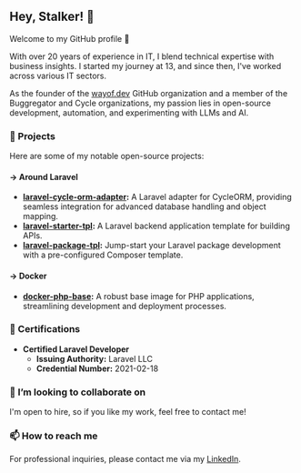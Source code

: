 ## Hey, Stalker! 👀

Welcome to my GitHub profile 👋

With over 20 years of experience in IT, I blend technical expertise with business insights.
I started my journey at 13, and since then, I've worked across various IT sectors.

As the founder of the [wayof.dev](https://github.com/wayofdev) GitHub organization and a member of the Buggregator and Cycle organizations, my passion lies in open-source development, automation, and experimenting with LLMs and AI.

### 🚀 Projects

Here are some of my notable open-source projects:

#### → Around Laravel

- **[laravel-cycle-orm-adapter](https://github.com/wayofdev/laravel-cycle-orm-adapter):** A Laravel adapter for CycleORM, providing seamless integration for advanced database handling and object mapping.
- **[laravel-starter-tpl](https://github.com/wayofdev/laravel-starter-tpl):** A Laravel backend application template for building APIs.
- **[laravel-package-tpl](https://github.com/wayofdev/laravel-package-tpl):** Jump-start your Laravel package development with a pre-configured Composer template.

#### → Docker

- **[docker-php-base](https://github.com/wayofdev/docker-php-base):** A robust base image for PHP applications, streamlining development and deployment processes.

### 📄 Certifications

- **Certified Laravel Developer**
  - **Issuing Authority:** Laravel LLC
  - **Credential Number:** 2021-02-18

### 👯 I’m looking to collaborate on

I'm open to hire, so if you like my work, feel free to contact me!

### 📫 How to reach me

For professional inquiries, please contact me via my [LinkedIn](https://www.linkedin.com/in/wayofdev/).

